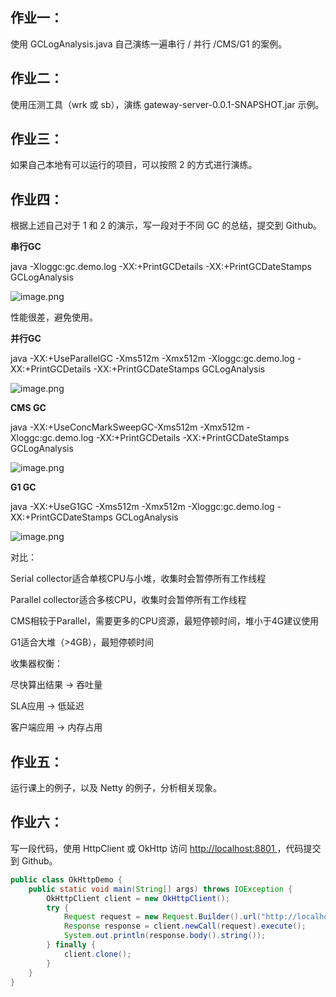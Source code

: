 ## 作业一：

使用 GCLogAnalysis.java 自己演练一遍串行 / 并行 /CMS/G1 的案例。



## 作业二：

使用压测工具（wrk 或 sb），演练 gateway-server-0.0.1-SNAPSHOT.jar 示例。



## 作业三：

如果自己本地有可以运行的项目，可以按照 2 的方式进行演练。



## 作业四：

根据上述自己对于 1 和 2 的演示，写一段对于不同 GC 的总结，提交到 Github。

**串行GC**

java -Xloggc:gc.demo.log -XX:+PrintGCDetails -XX:+PrintGCDateStamps GCLogAnalysis

![image.png](https://cdn.nlark.com/yuque/0/2020/png/733521/1603894228067-96dfe231-3907-4327-bfb5-694c7aaf10a0.png?x-oss-process=image%2Fresize%2Cw_1764)

性能很差，避免使用。

**并行GC**

java -XX:+UseParallelGC -Xms512m -Xmx512m -Xloggc:gc.demo.log -XX:+PrintGCDetails -XX:+PrintGCDateStamps GCLogAnalysis

![image.png](https://cdn.nlark.com/yuque/0/2020/png/733521/1603894260565-d9a5357a-8eb0-4786-908a-8b8f4f7d60e3.png?x-oss-process=image%2Fresize%2Cw_1764)

**CMS GC**

java -XX:+UseConcMarkSweepGC-Xms512m -Xmx512m -Xloggc:gc.demo.log -XX:+PrintGCDetails -XX:+PrintGCDateStamps GCLogAnalysis

![image.png](https://cdn.nlark.com/yuque/0/2020/png/733521/1603894280707-69fcab4d-643c-49bd-8762-15179554d747.png?x-oss-process=image%2Fresize%2Cw_1764)

**G1 GC**

java -XX:+UseG1GC -Xms512m -Xmx512m -Xloggc:gc.demo.log -XX:+PrintGCDateStamps GCLogAnalysis

![image.png](https://cdn.nlark.com/yuque/0/2020/png/733521/1603894300907-e8bebbb5-7557-4dfb-9548-ab88c1785089.png?x-oss-process=image%2Fresize%2Cw_1764)

对比：

Serial collector适合单核CPU与小堆，收集时会暂停所有工作线程

Parallel collector适合多核CPU，收集时会暂停所有工作线程

CMS相较于Parallel，需要更多的CPU资源，最短停顿时间，堆小于4G建议使用

G1适合大堆（>4GB），最短停顿时间



收集器权衡：

尽快算出结果 -> 吞吐量

SLA应用 -> 低延迟

客户端应用 -> 内存占用



## 作业五：

运行课上的例子，以及 Netty 的例子，分析相关现象。



## 作业六：

写一段代码，使用 HttpClient 或 OkHttp 访问 [http://localhost:8801 ](http://localhost:8801/)，代码提交到 Github。

```java
public class OkHttpDemo {
    public static void main(String[] args) throws IOException {
        OkHttpClient client = new OkHttpClient();
        try {
            Request request = new Request.Builder().url("http://localhost:8808/test").build();
            Response response = client.newCall(request).execute();
            System.out.println(response.body().string());
        } finally {
            client.clone();
        }
    }
}
```
